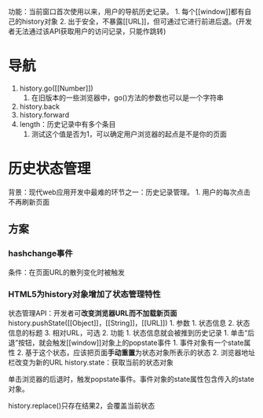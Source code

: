 功能：当前窗口首次使用以来，用户的导航历史记录。
	1. 每个[[window]]都有自己的history对象
	2. 出于安全，不暴露[[URL]]，但可通过它进行前进后退。(开发者无法通过该API获取用户的访问记录，只能作跳转)
# 导航
1. history.go([[Number]])
	1. 在旧版本的一些浏览器中，go()方法的参数也可以是一个字符串
2. history.back
3. history.forward
4. length：历史记录中有多个条目
	1. 测试这个值是否为1，可以确定用户浏览器的起点是不是你的页面
# 历史状态管理
背景：现代web应用开发中最难的环节之一：历史记录管理。
	1. 用户的每次点击不再刷新页面
## 方案
### hashchange事件
条件：在页面URL的散列变化时被触发

### HTML5为history对象增加了状态管理特性
状态管理API：开发者可**改变浏览器URL而不加载新页面** 
history.pushState([[Object]]，[[String]]，[[URL]])
	1. 参数
		1. 状态信息
		2. 状态信息的标题
		3. 相对URL，可选
	2. 功能
		1. 状态信息就会被推到历史记录
			1. 单击“后退”按钮，就会触发[[window]]对象上的popstate事件
				1. 事件对象有一个state属性
				2. 基于这个状态，应该把页面**手动重置**为状态对象所表示的状态
		2. 浏览器地址栏改变为新的URL
history.state：获取当前的状态对象

单击浏览器的后退时，触发popstate事件。事件对象的state属性包含传入的state对象。

history.replace()只存在结果2，会覆盖当前状态
